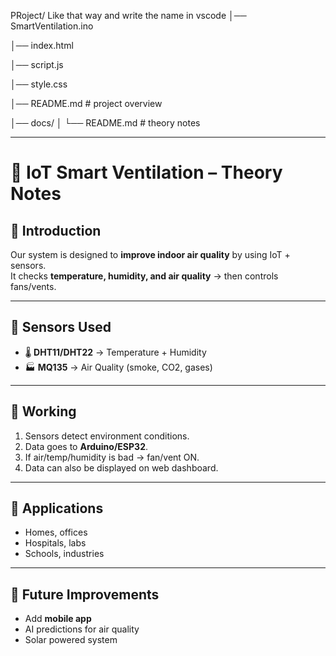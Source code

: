 PRoject/ Like that way and write the name in vscode 
│── SmartVentilation.ino

│── index.html

│── script.js

│── style.css

│── README.md        # project overview

│── docs/
│    └── README.md   # theory notes


---
# 📖 IoT Smart Ventilation – Theory Notes

## 🔹 Introduction
Our system is designed to **improve indoor air quality** by using IoT + sensors.  
It checks **temperature, humidity, and air quality** → then controls fans/vents.

---

## 🔹 Sensors Used
- 🌡️ **DHT11/DHT22** → Temperature + Humidity  
- 🏭 **MQ135** → Air Quality (smoke, CO2, gases)  

---

## 🔹 Working
1. Sensors detect environment conditions.  
2. Data goes to **Arduino/ESP32**.  
3. If air/temp/humidity is bad → fan/vent ON.  
4. Data can also be displayed on web dashboard.  

---

## 🔹 Applications
- Homes, offices  
- Hospitals, labs  
- Schools, industries  

---

## 🔹 Future Improvements
- Add **mobile app**  
- AI predictions for air quality  
- Solar powered system  


